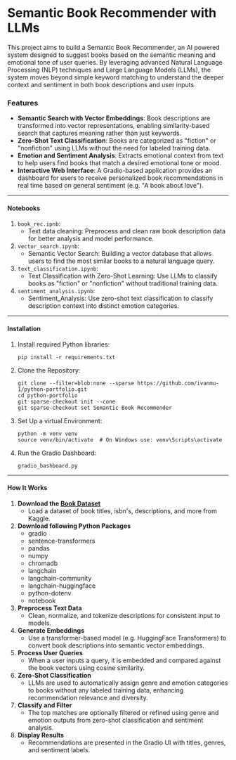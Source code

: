 # Semantic Book Recommender with LLMs

This project aims to build a Semantic Book Recommender, an AI powered system designed to suggest books based on the semantic meaning and emotional tone of user queries. By leveraging advanced Natural Language Processing (NLP) techniques and Large Language Models (LLMs), the system moves beyond simple keyword matching to understand the deeper context and sentiment in both book descriptions and user inputs

### Features

* **Semantic Search with Vector Embeddings**: Book descriptions are transformed into vector representations, enabling similarity-based search that captures meaning rather than just keywords.
* **Zero-Shot Text Classification**: Books are categorized as "fiction" or "nonfiction" using LLMs without the need for labeled training data.
* **Emotion and Sentiment Analysis**: Extracts emotional context from text to help users find books that match a desired emotional tone or mood.
* **Interactive Web Interface**: A Gradio-based application provides an dashboard for users to receive personalized book recommendations in real time based on general sentiment (e.g. "A book about love").

---

#### Notebooks

1. `book_rec.ipnb`:
   - Text data cleaning: Preprocess and clean raw book description data for better analysis and model performance.
2. `vector_search.ipynb`:
   - Semantic Vector Search: Building a vector database that allows users to find the most similar books to a natural language query.
3. `text_classification.ipynb`:
   - Text Classification with Zero-Shot Learning: Use LLMs to classify books as "fiction" or "nonfiction" without traditional training data.
4. `sentiment_analysis.ipynb`:
   - Sentiment_Analysis: Use zero-shot text classification to classify description context into distinct emotion categories.

---

#### Installation
1. Install required Python libraries:
   ```
   pip install -r requirements.txt
2. Clone the Repository:
   ```
   git clone --filter=blob:none --sparse https://github.com/ivanmu-1/python-portfolio.git
   cd python-portfolio
   git sparse-checkout init --cone
   git sparse-checkout set Semantic Book Recommender
4. Set Up a virtual Environment:
   ```
   python -m venv venv
   source venv/bin/activate  # On Windows use: venv\Scripts\activate
5. Run the Gradio Dashboard:
   ```
   gradio_bashboard.py
---

#### How It Works

1. **Download the [Book Dataset](https://www.kaggle.com/datasets/dylanjcastillo/7k-books-with-metadata)**  
   - Load a dataset of book titles, isbn's, descriptions, and more from Kaggle.
2. **Download following Python Packages**
   - gradio
   - sentence-transformers
   - pandas
   - numpy
   - chromadb
   - langchain
   - langchain-community
   - langchain-huggingface
   - python-dotenv
   - notebook
3. **Preprocess Text Data**  
   - Clean, normalize, and tokenize descriptions for consistent input to models.
4. **Generate Embeddings**  
   - Use a transformer-based model (e.g. HuggingFace Transformers) to convert book descriptions into semantic vector embeddings.
5. **Process User Queries**  
   - When a user inputs a query, it is embedded and compared against the book vectors using cosine similarity.
6. **Zero-Shot Classification**  
   - LLMs are used to automatically assign genre and emotion categories to books without any labeled training data, enhancing recommendation relevance and diversity.
7. **Classify and Filter**  
   - The top matches are optionally filtered or refined using genre and emotion outputs from zero-shot classification and sentiment analysis.
8. **Display Results**  
   - Recommendations are presented in the Gradio UI with titles, genres, and sentiment labels.

